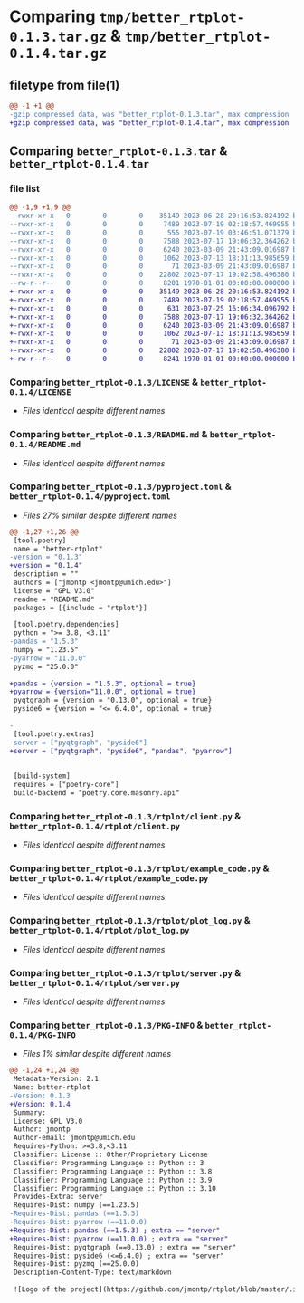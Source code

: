 # Comparing `tmp/better_rtplot-0.1.3.tar.gz` & `tmp/better_rtplot-0.1.4.tar.gz`

## filetype from file(1)

```diff
@@ -1 +1 @@
-gzip compressed data, was "better_rtplot-0.1.3.tar", max compression
+gzip compressed data, was "better_rtplot-0.1.4.tar", max compression
```

## Comparing `better_rtplot-0.1.3.tar` & `better_rtplot-0.1.4.tar`

### file list

```diff
@@ -1,9 +1,9 @@
--rwxr-xr-x   0        0        0    35149 2023-06-28 20:16:53.824192 better_rtplot-0.1.3/LICENSE
--rwxr-xr-x   0        0        0     7489 2023-07-19 02:18:57.469955 better_rtplot-0.1.3/README.md
--rwxr-xr-x   0        0        0      555 2023-07-19 03:46:51.071379 better_rtplot-0.1.3/pyproject.toml
--rwxr-xr-x   0        0        0     7588 2023-07-17 19:06:32.364262 better_rtplot-0.1.3/rtplot/client.py
--rwxr-xr-x   0        0        0     6240 2023-03-09 21:43:09.016987 better_rtplot-0.1.3/rtplot/example_code.py
--rwxr-xr-x   0        0        0     1062 2023-07-13 18:31:13.985659 better_rtplot-0.1.3/rtplot/plot_log.py
--rwxr-xr-x   0        0        0       71 2023-03-09 21:43:09.016987 better_rtplot-0.1.3/rtplot/saved_plots/.gitignore
--rwxr-xr-x   0        0        0    22802 2023-07-17 19:02:58.496380 better_rtplot-0.1.3/rtplot/server.py
--rw-r--r--   0        0        0     8201 1970-01-01 00:00:00.000000 better_rtplot-0.1.3/PKG-INFO
+-rwxr-xr-x   0        0        0    35149 2023-06-28 20:16:53.824192 better_rtplot-0.1.4/LICENSE
+-rwxr-xr-x   0        0        0     7489 2023-07-19 02:18:57.469955 better_rtplot-0.1.4/README.md
+-rwxr-xr-x   0        0        0      631 2023-07-25 16:06:34.096792 better_rtplot-0.1.4/pyproject.toml
+-rwxr-xr-x   0        0        0     7588 2023-07-17 19:06:32.364262 better_rtplot-0.1.4/rtplot/client.py
+-rwxr-xr-x   0        0        0     6240 2023-03-09 21:43:09.016987 better_rtplot-0.1.4/rtplot/example_code.py
+-rwxr-xr-x   0        0        0     1062 2023-07-13 18:31:13.985659 better_rtplot-0.1.4/rtplot/plot_log.py
+-rwxr-xr-x   0        0        0       71 2023-03-09 21:43:09.016987 better_rtplot-0.1.4/rtplot/saved_plots/.gitignore
+-rwxr-xr-x   0        0        0    22802 2023-07-17 19:02:58.496380 better_rtplot-0.1.4/rtplot/server.py
+-rw-r--r--   0        0        0     8241 1970-01-01 00:00:00.000000 better_rtplot-0.1.4/PKG-INFO
```

### Comparing `better_rtplot-0.1.3/LICENSE` & `better_rtplot-0.1.4/LICENSE`

 * *Files identical despite different names*

### Comparing `better_rtplot-0.1.3/README.md` & `better_rtplot-0.1.4/README.md`

 * *Files identical despite different names*

### Comparing `better_rtplot-0.1.3/pyproject.toml` & `better_rtplot-0.1.4/pyproject.toml`

 * *Files 27% similar despite different names*

```diff
@@ -1,27 +1,26 @@
 [tool.poetry]
 name = "better-rtplot"
-version = "0.1.3"
+version = "0.1.4"
 description = ""
 authors = ["jmontp <jmontp@umich.edu>"]
 license = "GPL V3.0"
 readme = "README.md"
 packages = [{include = "rtplot"}]
 
 [tool.poetry.dependencies]
 python = ">= 3.8, <3.11"
-pandas = "1.5.3"
 numpy = "1.23.5"
-pyarrow = "11.0.0"
 pyzmq = "25.0.0"
 
+pandas = {version = "1.5.3", optional = true}
+pyarrow = {version="11.0.0", optional = true}
 pyqtgraph = {version = "0.13.0", optional = true}
 pyside6 = {version = "<= 6.4.0", optional = true}
 
-
 [tool.poetry.extras]
-server = ["pyqtgraph", "pyside6"]
+server = ["pyqtgraph", "pyside6", "pandas", "pyarrow"]
 
 
 [build-system]
 requires = ["poetry-core"]
 build-backend = "poetry.core.masonry.api"
```

### Comparing `better_rtplot-0.1.3/rtplot/client.py` & `better_rtplot-0.1.4/rtplot/client.py`

 * *Files identical despite different names*

### Comparing `better_rtplot-0.1.3/rtplot/example_code.py` & `better_rtplot-0.1.4/rtplot/example_code.py`

 * *Files identical despite different names*

### Comparing `better_rtplot-0.1.3/rtplot/plot_log.py` & `better_rtplot-0.1.4/rtplot/plot_log.py`

 * *Files identical despite different names*

### Comparing `better_rtplot-0.1.3/rtplot/server.py` & `better_rtplot-0.1.4/rtplot/server.py`

 * *Files identical despite different names*

### Comparing `better_rtplot-0.1.3/PKG-INFO` & `better_rtplot-0.1.4/PKG-INFO`

 * *Files 1% similar despite different names*

```diff
@@ -1,24 +1,24 @@
 Metadata-Version: 2.1
 Name: better-rtplot
-Version: 0.1.3
+Version: 0.1.4
 Summary: 
 License: GPL V3.0
 Author: jmontp
 Author-email: jmontp@umich.edu
 Requires-Python: >=3.8,<3.11
 Classifier: License :: Other/Proprietary License
 Classifier: Programming Language :: Python :: 3
 Classifier: Programming Language :: Python :: 3.8
 Classifier: Programming Language :: Python :: 3.9
 Classifier: Programming Language :: Python :: 3.10
 Provides-Extra: server
 Requires-Dist: numpy (==1.23.5)
-Requires-Dist: pandas (==1.5.3)
-Requires-Dist: pyarrow (==11.0.0)
+Requires-Dist: pandas (==1.5.3) ; extra == "server"
+Requires-Dist: pyarrow (==11.0.0) ; extra == "server"
 Requires-Dist: pyqtgraph (==0.13.0) ; extra == "server"
 Requires-Dist: pyside6 (<=6.4.0) ; extra == "server"
 Requires-Dist: pyzmq (==25.0.0)
 Description-Content-Type: text/markdown
 
 ![Logo of the project](https://github.com/jmontp/rtplot/blob/master/.images/signature-stationery.png)
```

